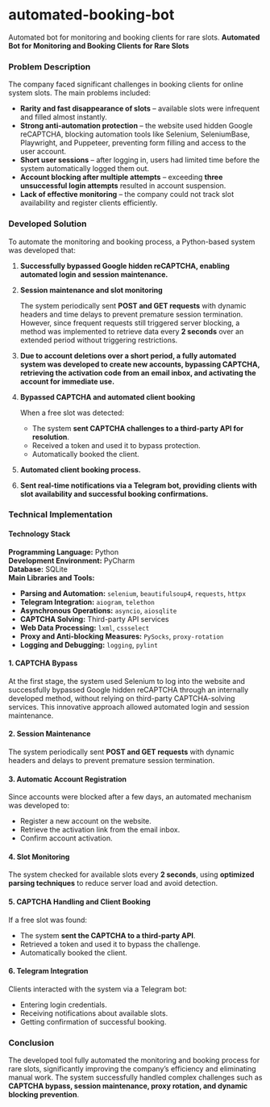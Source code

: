 # automated-booking-bot
Automated bot for monitoring and booking clients for rare slots.
**Automated Bot for Monitoring and Booking Clients for Rare Slots**

### **Problem Description**

The company faced significant challenges in booking clients for online system slots. The main problems included:

- **Rarity and fast disappearance of slots** – available slots were infrequent and filled almost instantly.
- **Strong anti-automation protection** – the website used hidden Google reCAPTCHA, blocking automation tools like Selenium, SeleniumBase, Playwright, and Puppeteer, preventing form filling and access to the user account.
- **Short user sessions** – after logging in, users had limited time before the system automatically logged them out.
- **Account blocking after multiple attempts** – exceeding **three unsuccessful login attempts** resulted in account suspension.
- **Lack of effective monitoring** – the company could not track slot availability and register clients efficiently.

### **Developed Solution**

To automate the monitoring and booking process, a Python-based system was developed that:

1. **Successfully bypassed Google hidden reCAPTCHA, enabling automated login and session maintenance.**
2. **Session maintenance and slot monitoring**

   The system periodically sent **POST and GET requests** with dynamic headers and time delays to prevent premature session termination. However, since frequent requests still triggered server blocking, a method was implemented to retrieve data every **2 seconds** over an extended period without triggering restrictions.
3. **Due to account deletions over a short period, a fully automated system was developed to create new accounts, bypassing CAPTCHA, retrieving the activation code from an email inbox, and activating the account for immediate use.**
4. **Bypassed CAPTCHA and automated client booking**

   When a free slot was detected:
   - The system **sent CAPTCHA challenges to a third-party API for resolution**.
   - Received a token and used it to bypass protection.
   - Automatically booked the client.
5. **Automated client booking process.**
6. **Sent real-time notifications via a Telegram bot, providing clients with slot availability and successful booking confirmations.**

### **Technical Implementation**

#### **Technology Stack**

**Programming Language:** Python\
**Development Environment:** PyCharm\
**Database:** SQLite\
**Main Libraries and Tools:**

- **Parsing and Automation:** `selenium`, `beautifulsoup4`, `requests`, `httpx`
- **Telegram Integration:** `aiogram`, `telethon`
- **Asynchronous Operations:** `asyncio`, `aiosqlite`
- **CAPTCHA Solving:** Third-party API services
- **Web Data Processing:** `lxml`, `cssselect`
- **Proxy and Anti-blocking Measures:** `PySocks`, `proxy-rotation`
- **Logging and Debugging:** `logging`, `pylint`

#### **1. CAPTCHA Bypass**

At the first stage, the system used Selenium to log into the website and successfully bypassed Google hidden reCAPTCHA through an internally developed method, without relying on third-party CAPTCHA-solving services. This innovative approach allowed automated login and session maintenance.

#### **2. Session Maintenance**

The system periodically sent **POST and GET requests** with dynamic headers and delays to prevent premature session termination.

#### **3. Automatic Account Registration**

Since accounts were blocked after a few days, an automated mechanism was developed to:

- Register a new account on the website.
- Retrieve the activation link from the email inbox.
- Confirm account activation.

#### **4. Slot Monitoring**

The system checked for available slots every **2 seconds**, using **optimized parsing techniques** to reduce server load and avoid detection.

#### **5. CAPTCHA Handling and Client Booking**

If a free slot was found:

- The system **sent the CAPTCHA to a third-party API**.
- Retrieved a token and used it to bypass the challenge.
- Automatically booked the client.

#### **6. Telegram Integration**

Clients interacted with the system via a Telegram bot:

- Entering login credentials.
- Receiving notifications about available slots.
- Getting confirmation of successful booking.

### **Conclusion**

The developed tool fully automated the monitoring and booking process for rare slots, significantly improving the company’s efficiency and eliminating manual work. The system successfully handled complex challenges such as **CAPTCHA bypass, session maintenance, proxy rotation, and dynamic blocking prevention**.

